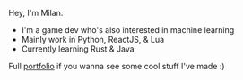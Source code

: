 Hey, I'm Milan.

- I'm a game dev who's also interested in machine learning
- Mainly work in Python, ReactJS, & Lua
- Currently learning Rust & Java

Full [portfolio](https://www.acuaro.dev/) if you wanna see some cool stuff I've made :) 
